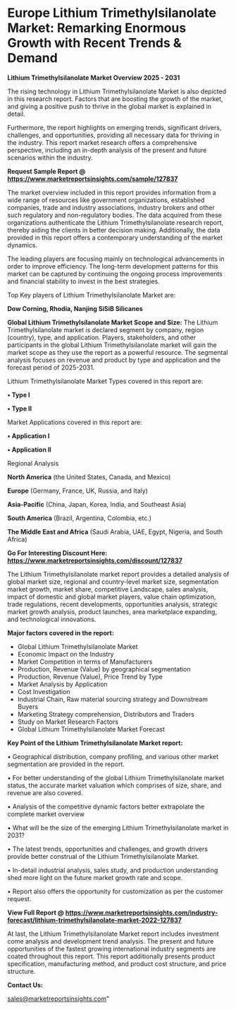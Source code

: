  # Europe Lithium Trimethylsilanolate Market: Remarking Enormous Growth with Recent Trends & Demand

<Strong> Lithium Trimethylsilanolate Market Overview 2025 - 2031</strong>

The rising technology in Lithium Trimethylsilanolate Market is also depicted in this research report. Factors that are boosting the growth of the market, and giving a positive push to thrive in the global market is explained in detail.

Furthermore, the report highlights on emerging trends, significant drivers, challenges, and opportunities, providing all necessary data for thriving in the industry. This report market research offers a comprehensive perspective, including an in-depth analysis of the present and future scenarios within the industry.

<strong>Request Sample Report @ <a href=https://www.marketreportsinsights.com/sample/127837>https://www.marketreportsinsights.com/sample/127837</a></strong>

The market overview included in this report provides information from a wide range of resources like government organizations, established companies, trade and industry associations, industry brokers and other such regulatory and non-regulatory bodies. The data acquired from these organizations authenticate the Lithium Trimethylsilanolate research report, thereby aiding the clients in better decision making. Additionally, the data provided in this report offers a contemporary understanding of the market dynamics.

The leading players are focusing mainly on technological advancements in order to improve efficiency. The long-term development patterns for this market can be captured by continuing the ongoing process improvements and financial stability to invest in the best strategies.

Top Key players of Lithium Trimethylsilanolate Market are:

<strong>Dow Corning, Rhodia, Nanjing SiSiB Silicanes</strong>

<strong><b>Global Lithium Trimethylsilanolate Market Scope and Size:</b></strong>
The Lithium Trimethylsilanolate market is declared segment by company, region (country), type, and application. Players, stakeholders, and other participants in the global Lithium Trimethylsilanolate market will gain the market scope as they use the report as a powerful resource. The segmental analysis focuses on revenue and product by type and application and the forecast period of 2025-2031.

Lithium Trimethylsilanolate Market Types covered in this report are:

<strong>• Type I

• Type II</strong>

Market Applications covered in this report are:

<strong>• Application I

• Application II</strong> 

Regional Analysis

<strong>North America</strong> (the United States, Canada, and Mexico)

<strong>Europe</strong> (Germany, France, UK, Russia, and Italy)

<strong>Asia-Pacific</strong> (China, Japan, Korea, India, and Southeast Asia)

<strong>South America</strong> (Brazil, Argentina, Colombia, etc.)

<strong>The Middle East and Africa</strong> (Saudi Arabia, UAE, Egypt, Nigeria, and South Africa)

<strong>Go For Interesting Discount Here: <a href=https://www.marketreportsinsights.com/discount/127837>https://www.marketreportsinsights.com/discount/127837</a></strong>

The Lithium Trimethylsilanolate market report provides a detailed analysis of global market size, regional and country-level market size, segmentation market growth, market share, competitive Landscape, sales analysis, impact of domestic and global market players, value chain optimization, trade regulations, recent developments, opportunities analysis, strategic market growth analysis, product launches, area marketplace expanding, and technological innovations.

<strong><b>Major factors covered in the report:</b></strong>
<ul>
  <li>Global Lithium Trimethylsilanolate Market </li>
  <li>Economic Impact on the Industry</li>
  <li>Market Competition in terms of Manufacturers</li>
  <li>Production, Revenue (Value) by geographical segmentation</li>
  <li>Production, Revenue (Value), Price Trend by Type</li>
  <li>Market Analysis by Application</li>
  <li>Cost Investigation</li>
  <li>Industrial Chain, Raw material sourcing strategy and Downstream Buyers</li>
  <li>Marketing Strategy comprehension, Distributors and Traders</li>
  <li>Study on Market Research Factors</li>
  <li>Global Lithium Trimethylsilanolate Market Forecast</li>
</ul>

<strong><b>Key Point of the Lithium Trimethylsilanolate Market report:</b></strong>

• Geographical distribution, company profiling, and various other market segmentation are provided in the report.

• For better understanding of the global Lithium Trimethylsilanolate market status, the accurate market valuation which comprises of size, share, and revenue are also covered.

• Analysis of the competitive dynamic factors better extrapolate the complete market overview

• What will be the size of the emerging Lithium Trimethylsilanolate market in 2031?

• The latest trends, opportunities and challenges, and growth drivers provide better construal of the Lithium Trimethylsilanolate Market.

• In-detail industrial analysis, sales study, and production understanding shed more light on the future market growth rate and scope.

• Report also offers the opportunity for customization as per the customer request.

<strong><b>View Full Report @ <a href=https://www.marketreportsinsights.com/industry-forecast/lithium-trimethylsilanolate-market-2022-127837>https://www.marketreportsinsights.com/industry-forecast/lithium-trimethylsilanolate-market-2022-127837</a></b></strong>


At last, the Lithium Trimethylsilanolate Market report includes investment come analysis and development trend analysis. The present and future opportunities of the fastest growing international industry segments are coated throughout this report. This report additionally presents product specification, manufacturing method, and product cost structure, and price structure.

<strong>Contact Us:</strong>

sales@marketreportsinsights.com"
